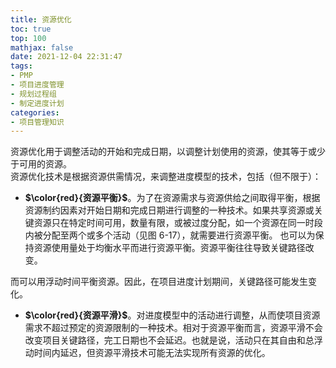 ```yaml
---
title: 资源优化
toc: true
top: 100
mathjax: false
date: 2021-12-04 22:31:47
tags:
- PMP
- 项目进度管理
- 规划过程组
- 制定进度计划
categories:
- 项目管理知识
---
```

资源优化用于调整活动的开始和完成日期，以调整计划使用的资源，使其等于或少于可用的资源。  
资源优化技术是根据资源供需情况，来调整进度模型的技术，包括（但不限于）：

- **$\color{red}{资源平衡}$**。为了在资源需求与资源供给之间取得平衡，根据资源制约因素对开始日期和完成日期进行调整的一种技术。如果共享资源或关键资源只在特定时间可用，数量有限，或被过度分配，如一个资源在同一时段内被分配至两个或多个活动（见图 6-17），就需要进行资源平衡。
也可以为保持资源使用量处于均衡水平而进行资源平衡。资源平衡往往导致关键路径改变。

而可以用浮动时间平衡资源。因此，在项目进度计划期间，关键路径可能发生变化。

- **$\color{red}{资源平滑}$**。对进度模型中的活动进行调整，从而使项目资源需求不超过预定的资源限制的一种技术。相对于资源平衡而言，资源平滑不会改变项目关键路径，完工日期也不会延迟。也就是说，活动只在其自由和总浮动时间内延迟，但资源平滑技术可能无法实现所有资源的优化。
